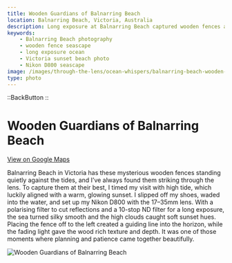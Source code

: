 ```yaml
---
title: Wooden Guardians of Balnarring Beach
location: Balnarring Beach, Victoria, Australia
description: Long exposure at Balnarring Beach captured wooden fences at high tide, glowing in sunset light with calm seas and soft moving clouds.
keywords:
    - Balnarring Beach photography
    - wooden fence seascape
    - long exposure ocean
    - Victoria sunset beach photo
    - Nikon D800 seascape
image: /images/through-the-lens/ocean-whispers/balnarring-beach-wooden-wall.jpg
type: photo
---
```


::BackButton
::

# Wooden Guardians of Balnarring Beach

<a href="https://maps.app.goo.gl/svxuGumCfxSJ9Ytm9" target="_blank" rel="noopener noreferrer">View on Google Maps</a>

Balnarring Beach in Victoria has these mysterious wooden fences standing quietly against the tides, and I’ve always found them striking through the lens. To capture them at their best, I timed my visit with high tide, which luckily aligned with a warm, glowing sunset. I slipped off my shoes, waded into the water, and set up my Nikon D800 with the 17–35mm lens. With a polarising filter to cut reflections and a 10-stop ND filter for a long exposure, the sea turned silky smooth and the high clouds caught soft sunset hues. Placing the fence off to the left created a guiding line into the horizon, while the fading light gave the wood rich texture and depth. It was one of those moments where planning and patience came together beautifully.

![Wooden Guardians of Balnarring Beach](/images/through-the-lens/ocean-whispers/balnarring-beach-wooden-wall.jpg)

<div class="mb-8"></div>
